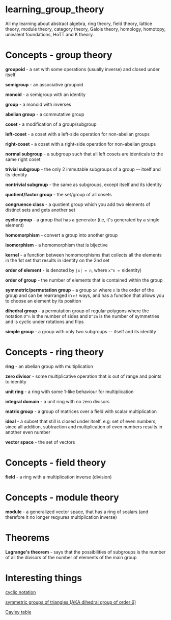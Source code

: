 # learning_group_theory
All my learning about abstract algebra, ring theory, field theory, lattice theory, module theory, category theory, Galois theory, homology, homotopy, univalent foundations, HoTT and K theory.

# Concepts - group theory

**groupoid** - a set with some operations (usually inverse) and closed under itself

**semigroup** - an associative groupoid

**monoid** - a semigroup with an identity

**group** - a monoid with inverses

**abelian group** - a commutative group

**coset** - a modification of a group/subgroup

**left-coset** - a coset with a left-side operation for non-abelian groups

**right-coset** - a coset with a right-side operation for non-abelian groups

**normal subgroup** - a subgroup such that all left cosets are identicals to the same right coset

**trivial subgroup** - the only 2 immutable subgroups of a group -- itself and its identity

**nontrivial subgroup** - the same as subgroups, except itself and its identity

**quotient/factor group** - the set/group of all cosets

**congruence class** - a quotient group which you add two elements of distinct sets and gets another set

**cyclic group** - a group that has a generator (i.e, it's generated by a single element)

**homomorphism** - convert a group into another group

**isomorphism** - a homomorphism that is bijective

**kernel** - a function between homomorphisms that collects all the elements in the 1st set that results in identity on the 2nd set

**order of element** - is denoted by `|x| = n`, where `x^n = 0`identity)

**order of group** - the number of elements that is contained within the group

**symmetric/permutation group** - a group `Sn` where `n` is the order of the group and can be rearranged in `n!` ways, and has a function that allows you to choose an element by its position

**dihedral group** - a permutation group of regular polygons where the notation `D^n` is the number of sides and `D^2n` is the number of symmetries and is cyclic under rotations and flips

**simple group** - a group with only two subgroups -- itself and its identity

# Concepts - ring theory

**ring** - an abelian group with multiplication

**zero divisor** - some multiplicative operation that is out of range and points to identity

**unit ring** - a ring with some 1-like behaviour for multiplication

**integral domain** - a unit ring with no zero divisors

**matrix group** - a group of matrices over a field with scalar multiplication

**ideal** - a subset that still is closed under itself. e.g: set of even numbers, since all addition, subtraction and multiplication of even numbers results in another even number

**vector space** - the set of vectors

# Concepts - field theory
**field** - a ring with a multiplication inverse (division)

# Concepts - module theory
**module** - a generalized vector space, that has a ring of scalars (and therefore it no longer reqyures multiplication inverse)

# Theorems
**Lagrange's theorem** - says that the possibilities of subgroups is the number of all the divisors of the number of elements of the main group

# Interesting things
[cyclic notation](https://dlmf.nist.gov/26.13)

[symmetric groups of triangles (AKA dihedral group of order 6)](https://en.wikipedia.org/wiki/Dihedral_group_of_order_6)

[Cayley table](https://en.wikipedia.org/wiki/Cayley_table)
